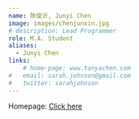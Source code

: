 ```yaml
---
name: 陈俊沂, Junyi Chen
image: images/chenjunxin.jpg
# description: Lead Programmer
role: M.A. Student
aliases:
  - Junyi Chen
links:
    # home-page: www.tanyachen.com
#   email: sarah.johnson@gmail.com
#   twitter: sarahjohnson
---
```

Homepage: [Click here](https://www.tanyachen.com/)

